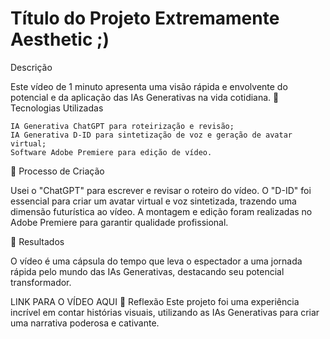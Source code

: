 # Título do Projeto Extremamente Aesthetic ;)

 Descrição

Este vídeo de 1 minuto apresenta uma visão rápida e envolvente do potencial e da aplicação das IAs Generativas na vida cotidiana.
🤖 Tecnologias Utilizadas

    IA Generativa ChatGPT para roteirização e revisão;
    IA Generativa D-ID para sintetização de voz e geração de avatar virtual;
    Software Adobe Premiere para edição de vídeo.

🧐 Processo de Criação

Usei o "ChatGPT" para escrever e revisar o roteiro do vídeo. O "D-ID" foi essencial para criar um avatar virtual e voz sintetizada, trazendo uma dimensão futurística ao vídeo. A montagem e edição foram realizadas no Adobe Premiere para garantir qualidade profissional.

🚀 Resultados

O vídeo é uma cápsula do tempo que leva o espectador a uma jornada rápida pelo mundo das IAs Generativas, destacando seu potencial transformador.

LINK PARA O VÍDEO AQUI
💭 Reflexão
Este projeto foi uma experiência incrível em contar histórias visuais, utilizando as IAs Generativas para criar uma narrativa poderosa e cativante.
